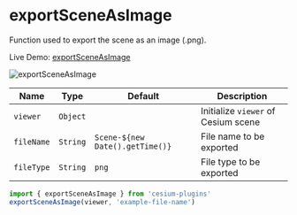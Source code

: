 # exportSceneAsImage

Function used to export the scene as an image (.png).

Live Demo: [exportSceneAsImage](https://syzdev.cn/cesium-plugins/example/exportSceneAsImage.html)

![exportSceneAsImage](/cesium-plugins-docs/screenshot/exportSceneAsImage.png)

| Name       | Type     | Default                         | Description                         |
| ---------- | -------- | ------------------------------- | ----------------------------------- |
| `viewer`   | `Object` |                                 | Initialize `viewer` of Cesium scene |
| `fileName` | `String` | `Scene-${new Date().getTime()}` | File name to be exported            |
| `fileType` | `String` | `png` | File type to be exported            |

```javascript
import { exportSceneAsImage } from 'cesium-plugins'
exportSceneAsImage(viewer, 'example-file-name')
```